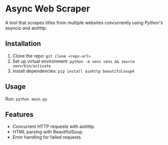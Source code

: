 # Async Web Scraper

A tool that scrapes titles from multiple websites concurrently using Python's asyncio and aiohttp.

## Installation
1. Clone the repo: `git clone <repo-url>`
2. Set up virtual environment: `python -m venv venv && source venv/bin/activate`
3. Install dependencies: `pip install aiohttp beautifulsoup4`

## Usage
Run: `python main.py`

## Features
- Concurrent HTTP requests with aiohttp.
- HTML parsing with BeautifulSoup.
- Error handling for failed requests.

